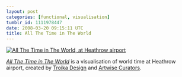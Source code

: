 ```yaml
---
layout: post
categories: [functional, visualisation]
tumblr_id: 1111978447
date: 2008-03-20 09:15:11 UTC
title: All The Time in The World
---
```


<a href="http://www.troika.uk.com/alltime.htm"><img src="/attachments/2008/03/all-the-time-in-the-world.jpg" alt="All The Time in The World, at Heathrow airport" /></a>

<a href="http://www.troika.uk.com/alltime.htm"><em>All The Time in The World</em></a> is a visualisation of world time at Heathrow airport, created by <a href="http://www.troika.uk.com/">Troika Design</a> and <a href="http://www.artwisecurators.com/">Artwise Curators</a>.
